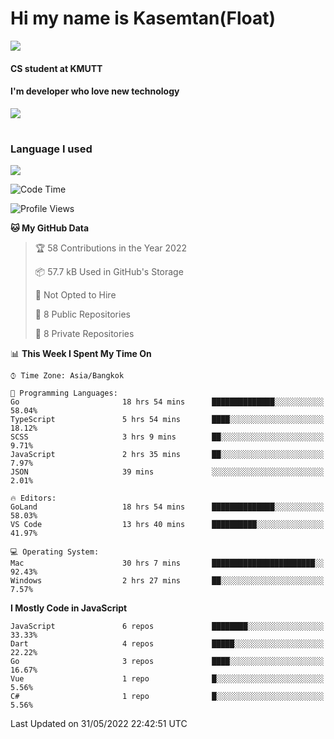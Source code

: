 # Hi my name is Kasemtan(Float)
![](https://64.media.tumblr.com/9c2a8f831efe8da556ffbf89cebb52c9/b86c1ab833a37e32-93/s1280x1920/d000dc22f75df64be2bc150f5fa69c4f6df6bb07.gifv)
#### CS student at KMUTT
#### I'm developer who love new technology
[![](https://github-readme-stats.vercel.app/api?username=FloatKasemtan&show_icons=true&theme=nightowl)]()
#
### Language I used
[![](https://github-readme-stats.vercel.app/api/top-langs/?username=FloatKasemtan&layout=compact&theme=nightowl)]()
<!--START_SECTION:waka-->
![Code Time](http://img.shields.io/badge/Code%20Time-409%20hrs%2015%20mins-blue)

![Profile Views](http://img.shields.io/badge/Profile%20Views-7-blue)

**🐱 My GitHub Data** 

> 🏆 58 Contributions in the Year 2022
 > 
> 📦 57.7 kB Used in GitHub's Storage 
 > 
> 🚫 Not Opted to Hire
 > 
> 📜 8 Public Repositories 
 > 
> 🔑 8 Private Repositories  
 > 
📊 **This Week I Spent My Time On** 

```text
⌚︎ Time Zone: Asia/Bangkok

💬 Programming Languages: 
Go                       18 hrs 54 mins      ██████████████░░░░░░░░░░░   58.04% 
TypeScript               5 hrs 54 mins       ████░░░░░░░░░░░░░░░░░░░░░   18.12% 
SCSS                     3 hrs 9 mins        ██░░░░░░░░░░░░░░░░░░░░░░░   9.71% 
JavaScript               2 hrs 35 mins       ██░░░░░░░░░░░░░░░░░░░░░░░   7.97% 
JSON                     39 mins             ░░░░░░░░░░░░░░░░░░░░░░░░░   2.01%

🔥 Editors: 
GoLand                   18 hrs 54 mins      ██████████████░░░░░░░░░░░   58.03% 
VS Code                  13 hrs 40 mins      ██████████░░░░░░░░░░░░░░░   41.97%

💻 Operating System: 
Mac                      30 hrs 7 mins       ███████████████████████░░   92.43% 
Windows                  2 hrs 27 mins       ██░░░░░░░░░░░░░░░░░░░░░░░   7.57%

```

**I Mostly Code in JavaScript** 

```text
JavaScript               6 repos             ████████░░░░░░░░░░░░░░░░░   33.33% 
Dart                     4 repos             █████░░░░░░░░░░░░░░░░░░░░   22.22% 
Go                       3 repos             ████░░░░░░░░░░░░░░░░░░░░░   16.67% 
Vue                      1 repo              █░░░░░░░░░░░░░░░░░░░░░░░░   5.56% 
C#                       1 repo              █░░░░░░░░░░░░░░░░░░░░░░░░   5.56%

```



 Last Updated on 31/05/2022 22:42:51 UTC
<!--END_SECTION:waka-->
<!--
**FloatKasemtan/FloatKasemtan** is a ✨ _special_ ✨ repository because its `README.md` (this file) appears on your GitHub profile.

Here are some ideas to get you started:

- 🔭 I’m currently working on ...
- 🌱 I’m currently learning ...
- 👯 I’m looking to collaborate on ...
- 🤔 I’m looking for help with ...
- 💬 Ask me about ...
- 📫 How to reach me: ...
- 😄 Pronouns: ...
- ⚡ Fun fact: ...
-->
